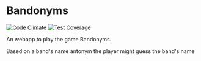 Bandonyms
=========
[![Code Climate](https://codeclimate.com/github/fellipebrito/bandonyms.png)](https://codeclimate.com/github/fellipebrito/bandonyms)
[![Test Coverage](https://codeclimate.com/github/fellipebrito/bandonyms/coverage.png)](https://codeclimate.com/github/fellipebrito/bandonyms)

An webapp to play the game Bandonyms.

Based on a band's name antonym the player might guess the band's name
